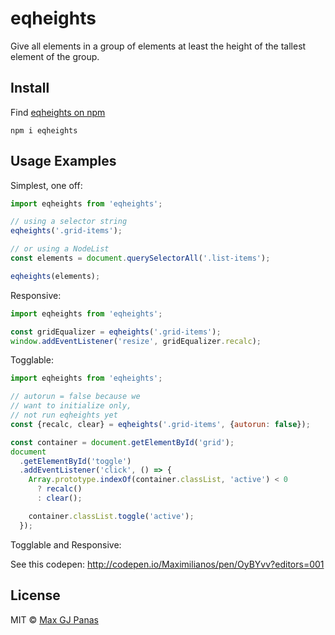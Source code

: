 # eqheights

Give all elements in a group of elements at least the height of the tallest element of the group.

## Install

Find [eqheights on npm](https://www.npmjs.com/package/eqheights)

```
npm i eqheights
```

## Usage Examples

Simplest, one off:

```javascript
import eqheights from 'eqheights';

// using a selector string
eqheights('.grid-items');

// or using a NodeList
const elements = document.querySelectorAll('.list-items');

eqheights(elements);
```

Responsive:

```javascript
import eqheights from 'eqheights';

const gridEqualizer = eqheights('.grid-items');
window.addEventListener('resize', gridEqualizer.recalc);
```

Togglable:

```javascript
import eqheights from 'eqheights';

// autorun = false because we
// want to initialize only,
// not run eqheights yet
const {recalc, clear} = eqheights('.grid-items', {autorun: false});

const container = document.getElementById('grid');
document
  .getElementById('toggle')
  .addEventListener('click', () => {
    Array.prototype.indexOf(container.classList, 'active') < 0
      ? recalc()
      : clear();

    container.classList.toggle('active');
  });
```

Togglable and Responsive:

See this codepen: http://codepen.io/Maximilianos/pen/OyBYvv?editors=001

## License

MIT © [Max GJ Panas](maxpanas.com)
